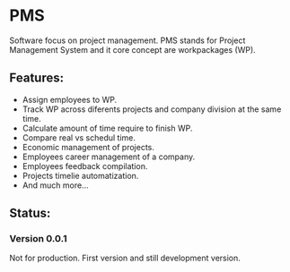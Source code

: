 # PMS

Software focus on project management. PMS stands for Project Management System and it core concept are workpackages (WP).

## Features:
  - Assign employees to WP.
  - Track WP across diferents projects and company division at the same time.
  - Calculate amount of time require to finish WP.
  - Compare real vs schedul time.
  - Economic management of projects.
  - Employees career management of a company. 
  - Employees feedback compilation. 
  - Projects timelie automatization.
  - And much more...
  
## Status:

### Version 0.0.1 
Not for production. First version and  still development version. 
